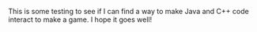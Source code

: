 This is some testing to see if I can find a way to make Java and C++ code interact to make a game.
I hope it goes well!
